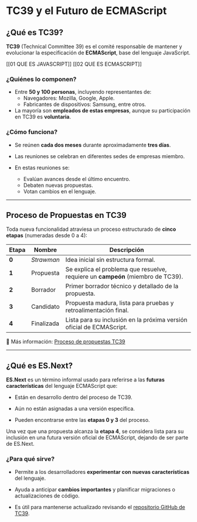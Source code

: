 # TC39 y el Futuro de ECMAScript

## ¿Qué es TC39?

**TC39** (Technical Committee 39) es el comité responsable de mantener y evolucionar la especificación de **ECMAScript**, base del lenguaje JavaScript.

[[01 QUE ES JAVASCRIPT]]  [[02 QUE ES ECMASCRIPT]]

### ¿Quiénes lo componen?

- Entre **50 y 100 personas**, incluyendo representantes de:
  - Navegadores: Mozilla, Google, Apple.
  - Fabricantes de dispositivos: Samsung, entre otros.
- La mayoría son **empleados de estas empresas**, aunque su participación en TC39 es **voluntaria**.

### ¿Cómo funciona?

- Se reúnen **cada dos meses** durante aproximadamente **tres días**.

- Las reuniones se celebran en diferentes sedes de empresas miembro.

- En estas reuniones se:

  - Evalúan avances desde el último encuentro.
  - Debaten nuevas propuestas.
  - Votan cambios en el lenguaje.

---

## Proceso de Propuestas en TC39

Toda nueva funcionalidad atraviesa un proceso estructurado de **cinco etapas** (numeradas desde 0 a 4):

|Etapa|Nombre|Descripción|
|---|---|---|
|**0**|_Strawman_|Idea inicial sin estructura formal.|
|**1**|Propuesta|Se explica el problema que resuelve, requiere un **campeón** (miembro de TC39).|
|**2**|Borrador|Primer borrador técnico y detallado de la propuesta.|
|**3**|Candidato|Propuesta madura, lista para pruebas y retroalimentación final.|
|**4**|Finalizada|Lista para su inclusión en la próxima versión oficial de ECMAScript.|

🔗 Más información: [Proceso de propuestas TC39](https://tc39.es/process-document/)

---

## ¿Qué es ES.Next?

**ES.Next** es un término informal usado para referirse a las **futuras características** del lenguaje ECMAScript que:

- Están en desarrollo dentro del proceso de TC39.

- Aún no están asignadas a una versión específica.

- Pueden encontrarse entre las **etapas 0 y 3** del proceso.

Una vez que una propuesta alcanza la **etapa 4**, se considera lista para su inclusión en una futura versión oficial de ECMAScript, dejando de ser parte de ES.Next.

### ¿Para qué sirve?

- Permite a los desarrolladores **experimentar con nuevas características** del lenguaje.

- Ayuda a anticipar **cambios importantes** y planificar migraciones o actualizaciones de código.

- Es útil para mantenerse actualizado revisando el [repositorio GitHub de TC39](https://github.com/tc39).
